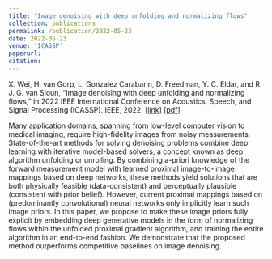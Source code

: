 ```yaml
---
title: "Image denoising with deep unfolding and normalizing flows"
collection: publications
permalink: /publication/2022-05-23
date: 2022-05-23
venue: 'ICASSP'
paperurl: 
citation: 
---
```


X. Wei, H. van Gorp, L. Gonzalez Carabarin, D. Freedman, Y. C. Eldar, and R. J. G. van Sloun, “Image denoising with deep unfolding and normalizing flows,” in 2022 IEEE International Conference on Acoustics, Speech, and Signal Processing (ICASSP). IEEE, 2022.
\[[link](https://ieeexplore.ieee.org/abstract/document/9747748)\]
\[[pdf](http://hansvangorp.github.io/files/2022-05-23.pdf)\]

Many application domains, spanning from low-level computer vision to medical imaging, require high-fidelity images from noisy measurements. State-of-the-art methods for solving denoising problems combine deep learning with iterative model-based solvers, a concept known as deep algorithm unfolding or unrolling. By combining a-priori knowledge of the forward measurement model with learned proximal image-to-image mappings based on deep networks, these methods yield solutions that are both physically feasible (data-consistent) and perceptually plausible (consistent with prior belief). However, current proximal mappings based on (predominantly convolutional) neural networks only implicitly learn such image priors. In this paper, we propose to make these image priors fully explicit by embedding deep generative models in the form of normalizing flows within the unfolded proximal gradient algorithm, and training the entire algorithm in an end-to-end fashion. We demonstrate that the proposed method outperforms competitive baselines on image denoising.